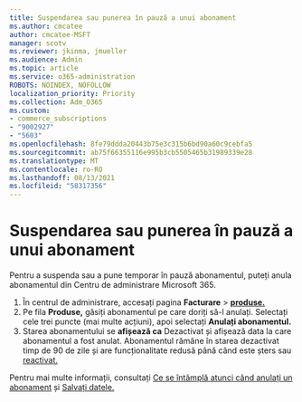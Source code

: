 ```yaml
---
title: Suspendarea sau punerea în pauză a unui abonament
ms.author: cmcatee
author: cmcatee-MSFT
manager: scotv
ms.reviewer: jkinma, jmueller
ms.audience: Admin
ms.topic: article
ms.service: o365-administration
ROBOTS: NOINDEX, NOFOLLOW
localization_priority: Priority
ms.collection: Adm_O365
ms.custom:
- commerce_subscriptions
- "9002927"
- "5603"
ms.openlocfilehash: 8fe79ddda20443b75e3c315b6bd90a60c9cebfa5
ms.sourcegitcommit: ab75f66355116e995b3cb5505465b31989339e28
ms.translationtype: MT
ms.contentlocale: ro-RO
ms.lasthandoff: 08/13/2021
ms.locfileid: "58317356"
---
```

# <a name="suspend-or-pause-a-subscription"></a>Suspendarea sau punerea în pauză a unui abonament

Pentru a suspenda sau a pune temporar în pauză abonamentul, puteți anula abonamentul din Centru de administrare Microsoft 365.

1. În centrul de administrare, accesați pagina **Facturare**  >  **[produse.](https://go.microsoft.com/fwlink/p/?linkid=842054)**
2. Pe fila **Produse,** găsiți abonamentul pe care doriți să-l anulați. Selectați cele trei puncte (mai multe acțiuni), apoi selectați **Anulați abonamentul.**
3. Starea abonamentului se **afișează ca** Dezactivat și afișează data la care abonamentul a fost anulat. Abonamentul rămâne în starea dezactivat timp de 90 de zile și are funcționalitate redusă până când este șters sau [reactivat.](https://docs.microsoft.com/microsoft-365/commerce/subscriptions/reactivate-your-subscription)

Pentru mai multe informații, consultați [Ce se întâmplă atunci când anulați un abonament](https://docs.microsoft.com/microsoft-365/commerce/subscriptions/cancel-your-subscription#what-happens-when-you-cancel-a-subscription) și [Salvați datele.](https://docs.microsoft.com/microsoft-365/commerce/subscriptions/cancel-your-subscription#save-your-data)
